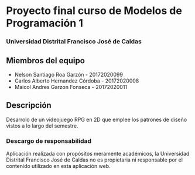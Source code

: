 # Proyecto final curso de Modelos de Programación 1
### Universidad Distrital Francisco José de Caldas

## Miembros del equipo
- Nelson Santiago Roa Garzón - 20172020099 
- Carlos Alberto Hernandez Córdoba - 20172020008
- Maicol Andres Garzon Fonseca - 20172020011

## Descripción
Desarrolo de un videojuego RPG en 2D que emplee los patrones de diseño vistos a lo largo del semestre.

### Descargo de responsabilidad
Aplicación realizada con propósitos meramente académicos, 
la Universidad Distrital Francisco José de Caldas no es propietaria
ni responsable por el contenido utilizado en esta aplicación web.
